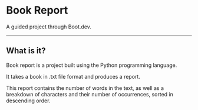 # Book Report
A guided project through Boot.dev.

---
## What is it?
Book report is a project built using the Python programming language.

It takes a book in .txt file format and produces a report.

This report contains the number of words in the text, as well as a breakdown of characters and their number of occurrences, sorted in descending order.